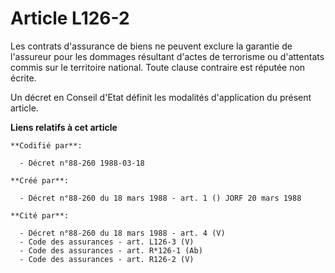 # Article L126-2

Les contrats d'assurance de biens ne peuvent exclure la garantie de l'assureur pour les dommages résultant d'actes de
terrorisme ou d'attentats commis sur le territoire national. Toute clause contraire est réputée non écrite.

Un décret en Conseil d'Etat définit les modalités d'application du présent article.

**Liens relatifs à cet article**

	**Codifié par**:

	  - Décret n°88-260 1988-03-18

	**Créé par**:

	  - Décret n°88-260 du 18 mars 1988 - art. 1 () JORF 20 mars 1988

	**Cité par**:

	  - Décret n°88-260 du 18 mars 1988 - art. 4 (V)
	  - Code des assurances - art. L126-3 (V)
	  - Code des assurances - art. R*126-1 (Ab)
	  - Code des assurances - art. R126-2 (V)
